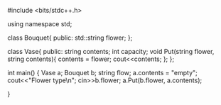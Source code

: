#include <bits/stdc++.h>

using namespace std;

class Bouquet{
 public:
    std::string flower;
};

class Vase{
 public:
    string contents;
    int capacity;
    void Put(string flower, string contents){
        contents = flower;
        cout<<contents;
    };
};


int main()
{
    Vase a;
    Bouquet b;
    string flow;
    a.contents = "empty";
    cout<<"Flower type\n";
    cin>>b.flower;
    a.Put(b.flower, a.contents);

}
